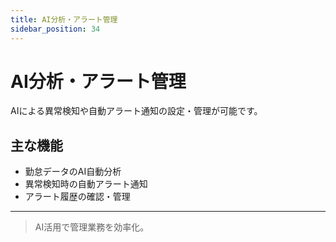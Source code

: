 ```yaml
---
title: AI分析・アラート管理
sidebar_position: 34
---
```


# AI分析・アラート管理

AIによる異常検知や自動アラート通知の設定・管理が可能です。

## 主な機能
- 勤怠データのAI自動分析
- 異常検知時の自動アラート通知
- アラート履歴の確認・管理

---

> AI活用で管理業務を効率化。
